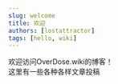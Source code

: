 ```yaml
---
slug: welcome
title: 欢迎
authors: [lostattractor]
tags: [hello, wiki]
---
```


欢迎访问OverDose.wiki的博客！  
这里有一些各种各样文章投稿